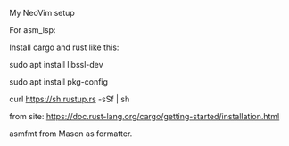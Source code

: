 My NeoVim setup

For asm_lsp:

Install cargo and rust like this:

sudo apt install libssl-dev

sudo apt install pkg-config

curl https://sh.rustup.rs -sSf | sh

from site: https://doc.rust-lang.org/cargo/getting-started/installation.html

asmfmt from Mason as formatter.
